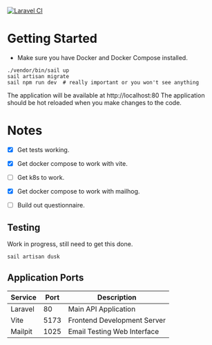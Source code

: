 
[![Laravel CI](https://github.com/ajn123/BreakfastClub/actions/workflows/ci.yml/badge.svg)](https://github.com/ajn123/BreakfastClub/actions/workflows/ci.yml)


# Getting Started 

- Make sure you have Docker and Docker Compose installed.
```
./vendor/bin/sail up
sail artisan migrate
sail npm run dev  # really important or you won't see anything
```
The application will be available at http://localhost:80
The application should be hot reloaded when you make changes to the code.

# Notes

- [x] Get tests working.
- [x] Get docker compose to work with vite.
- [ ] Get k8s to work.
- [x] Get docker compose to work with mailhog.
- [ ] Build out questionnaire.


## Testing
Work in progress, still need to get this done.
```
sail artisan dusk
```


## Application Ports

| Service    | Port  | Description                               |
|------------|-------|-------------------------------------------|
| Laravel    | 80    | Main API Application                      |
| Vite       | 5173  | Frontend Development Server               |
| Mailpit    | 1025  | Email Testing Web Interface               |


